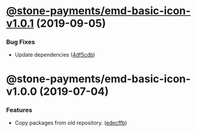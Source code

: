 # [@stone-payments/emd-basic-icon-v1.0.1](https://github.com/stone-payments/emerald-web-framework/compare/@stone-payments/emd-basic-icon-v1.0.0...@stone-payments/emd-basic-icon-v1.0.1) (2019-09-05)


### Bug Fixes

* Update dependencies ([4df5cdb](https://github.com/stone-payments/emerald-web-framework/commit/4df5cdb))

# @stone-payments/emd-basic-icon-v1.0.0 (2019-07-04)


### Features

* Copy packages from old repository. ([edecffb](https://github.com/stone-payments/emerald-web-framework/commit/edecffb))
